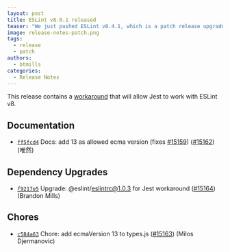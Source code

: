 ```yaml
---
layout: post
title: ESLint v8.0.1 released
teaser: "We just pushed ESLint v8.4.1, which is a patch release upgrade of ESLint. This release fixes several bugs found in the previous release."
image: release-notes-patch.png
tags:
  - release
  - patch
authors:
  - btmills
categories:
  - Release Notes
---
```


This release contains a [workaround](https://github.com/eslint/eslintrc/pull/57) that will allow Jest to work with ESLint v8.

## Documentation


* [`ff5fcd4`](https://github.com/eslint/eslint/commit/ff5fcd4d9bf43354a1b85d1f7ec1c4e1c0e5cbd9) Docs: add 13 as allowed ecma version (fixes [#15159](https://github.com/eslint/eslint/issues/15159)) ([#15162](https://github.com/eslint/eslint/issues/15162)) (唯然)




## Dependency Upgrades


* [`f9217e5`](https://github.com/eslint/eslint/commit/f9217e527e1c49c6244400c4a58b6d1c14de51db) Upgrade: @eslint/eslintrc@1.0.3 for Jest workaround ([#15164](https://github.com/eslint/eslint/issues/15164)) (Brandon Mills)






## Chores


* [`c584a63`](https://github.com/eslint/eslint/commit/c584a63e2d6d9c0a66e5c5a5d43bc8148c054f5d) Chore: add ecmaVersion 13 to types.js ([#15163](https://github.com/eslint/eslint/issues/15163)) (Milos Djermanovic)
